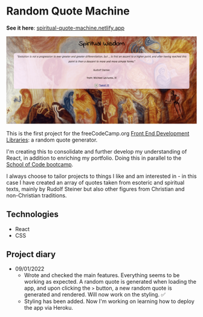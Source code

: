 # Random Quote Machine

__See it here__: [spiritual-quote-machine.netlify.app](https://spiritual-quote-machine.netlify.app/)

![App demo](demo.gif)

This is the first project for the freeCodeCamp.org [ Front End Development Libraries](https://www.freecodecamp.org/learn/front-end-development-libraries/#front-end-development-libraries-projects): a random quote generator.

I'm creating this to consolidate and further develop my understanding of React, in addition to enriching my portfolio. 
Doing this in parallel to the [School of Code bootcamp](https://www.schoolofcode.co.uk/).

I always choose to tailor projects to things I like and am interested in - in this case I have created an array of quotes taken from esoteric and spiritual texts, mainly by Rudolf Steiner but also other figures from Christian and non-Christian traditions.

## Technologies
- React
- CSS

## Project diary
- 09/01/2022
  - Wrote and checked the main features. Everything seems to be working as expected. A random quote is generated when loading the app, and upon clicking the ```>``` button, a new random quote is generated and rendered. Will now work on the styling. ✅
  - Styling has been added. Now I'm working on learning how to deploy the app via Heroku.